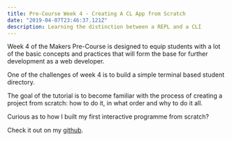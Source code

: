 ```yaml
---
title: Pre-Course Week 4 - Creating A CL App from Scratch
date: "2019-04-07T23:46:37.121Z"
description: Learning the distinction between a REPL and a CLI
---
```


Week 4 of the Makers Pre-Course is designed to equip students with a lot of the basic concepts and practices that will form the base for further development as a web developer.

One of the challenges of week 4 is to build a simple terminal based student directory.

The goal of the tutorial is to become familiar with the process of creating a project from scratch: how to do it, in what order and why to do it all.

Curious as to how I built my first interactive programme from scratch?

Check it out on my [github](https://github.com/MaxRobertsDear/student-directory/blob/master/directory.rb).